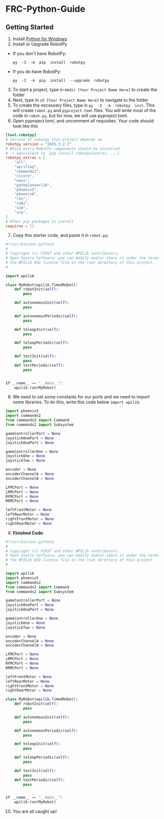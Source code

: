 # FRC-Python-Guide
## Getting Started
1. Install [Python for Windows](https://www.python.org/downloads/windows/)
2. Install or Upgrade RobotPy
- If you don't have RobotPy:
	```shell
	py  -3  -m  pip  install  robotpy
	```
- If you do have RobotPy:
	```shell
	py  -3  -m  pip  install  --upgrade  robotpy
	```
3. To start a project, type in `mkdir [Your Project Name Here]` to create the folder
4. Next, type in `cd [Your Project Name Here]` to navigate to the folder
5. To create the necessary files, type in `py  -3  -m  robotpy  init`. This will create `robot.py` and `pyproject.toml` files. You will write most of the code in `robot.py`, but for now, we will use pyproject.toml.
6. Open pyproject.toml, and uncomment all requisites. Your code should look like this
```toml
[tool.robotpy]
# Version of robotpy this project depends on
robotpy_version = "2025.3.2.1"
# Which extra RobotPy components should be installed
# -> equivalent to `pip install robotpy[extra1, ...]
robotpy_extras = [
    "all",
    "apriltag",
    "commands2",
    "cscore",
    "navx",
    "pathplannerlib",
    "phoenix5",
    "phoenix6",
    "rev",
    "romi",
    "sim",
    "xrp",
]
# Other pip packages to install
requires = []
```
7. Copy this starter code, and paste it in `robot.py`:
```python
#!/usr/bin/env python3
#
# Copyright (c) FIRST and other WPILib contributors.
# Open Source Software; you can modify and/or share it under the terms of
# the WPILib BSD license file in the root directory of this project.
#

import wpilib

class MyRobot(wpilib.TimedRobot):
    def robotInit(self):
        pass

    def autonomousInit(self):
        pass

    def autonomousPeriodic(self):
        pass

    def teleopInit(self):
        pass

    def teleopPeriodic(self):
        pass

    def testInit(self):
        pass
    def testPeriodic(self):
        pass


if __name__ == "__main__":
    wpilib.run(MyRobot)
```
8. We need to set some constants for our ports and we need to import some libraries. To do this, write this code below `import wpilib`:
```python
import phoenix5
import commands2
from commands2 import Command
from commands2 import Subsystem

gameControllerPort = None
joystickOnePort = None
joystickOnePort = None

gameControllerOne = None
joystickOne = None
joystickTwo = None

encoder = None
encoderChannelA = None
encoderChannelB = None

LFMCPort = None
LRMCPort = None
RFMCPort = None
RRMCPort = None

leftFrontMotor = None
leftRearMotor = None
rightFrontMotor = None
rightRearMotor = None
```
9. **Finished Code**:
```python
#!/usr/bin/env python3
#
# Copyright (c) FIRST and other WPILib contributors.
# Open Source Software; you can modify and/or share it under the terms of
# the WPILib BSD license file in the root directory of this project.
#

import wpilib
import phoenix5
import commands2
from commands2 import Command
from commands2 import Subsystem

gameControllerPort = None
joystickOnePort = None
joystickOnePort = None

gameControllerOne = None
joystickOne = None
joystickTwo = None

encoder = None
encoderChannelA = None
encoderChannelB = None

LFMCPort = None
LRMCPort = None
RFMCPort = None
RRMCPort = None

leftFrontMotor = None
leftRearMotor = None
rightFrontMotor = None
rightRearMotor = None

class MyRobot(wpilib.TimedRobot):
    def robotInit(self):
        pass

    def autonomousInit(self):
        pass

    def autonomousPeriodic(self):
        pass

    def teleopInit(self):
        pass

    def teleopPeriodic(self):
        pass

    def testInit(self):
        pass
    def testPeriodic(self):
        pass


if __name__ == "__main__":
    wpilib.run(MyRobot)
``` 
10. You are all caught up!
